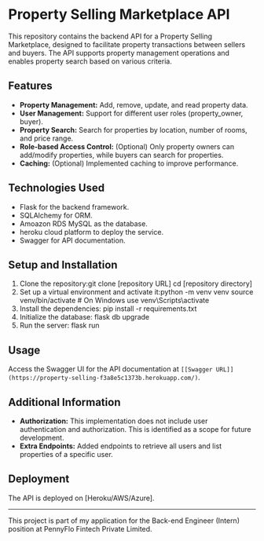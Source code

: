 # Property Selling Marketplace API

This repository contains the backend API for a Property Selling Marketplace, designed to facilitate property transactions between sellers and buyers. The API supports property management operations and enables property search based on various criteria.

## Features

- **Property Management:** Add, remove, update, and read property data.
- **User Management:** Support for different user roles (property_owner, buyer).
- **Property Search:** Search for properties by location, number of rooms, and price range.
- **Role-based Access Control:** (Optional) Only property owners can add/modify properties, while buyers can search for properties.
- **Caching:** (Optional) Implemented caching to improve performance.

## Technologies Used

- Flask for the backend framework.
- SQLAlchemy for ORM.
- Amoazon RDS MySQL as the database.
- heroku cloud platform to deploy the service.
- Swagger for API documentation.


## Setup and Installation

1. Clone the repository:git clone [repository URL]
cd [repository directory]
2. Set up a virtual environment and activate it:python -m venv venv
source venv/bin/activate # On Windows use venv\Scripts\activate
3. Install the dependencies: pip install -r requirements.txt
4. Initialize the database: flask db upgrade
5. Run the server: flask run

## Usage

Access the Swagger UI for the API documentation at `[[Swagger URL]](https://property-selling-f3a8e5c1373b.herokuapp.com/)`.

## Additional Information

- **Authorization:** This implementation does not include user authentication and authorization. This is identified as a scope for future development.
- **Extra Endpoints:** Added endpoints to retrieve all users and list properties of a specific user.

## Deployment

The API is deployed on [Heroku/AWS/Azure].

---
This project is part of my application for the Back-end Engineer (Intern) position at PennyFlo Fintech Private Limited.





